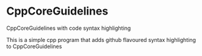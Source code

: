 # CppCoreGuidelines
CppCoreGuidelines with code syntax highlighting

This is a simple cpp program that adds github flavoured syntax highlighting to CppCoreGuidelines
